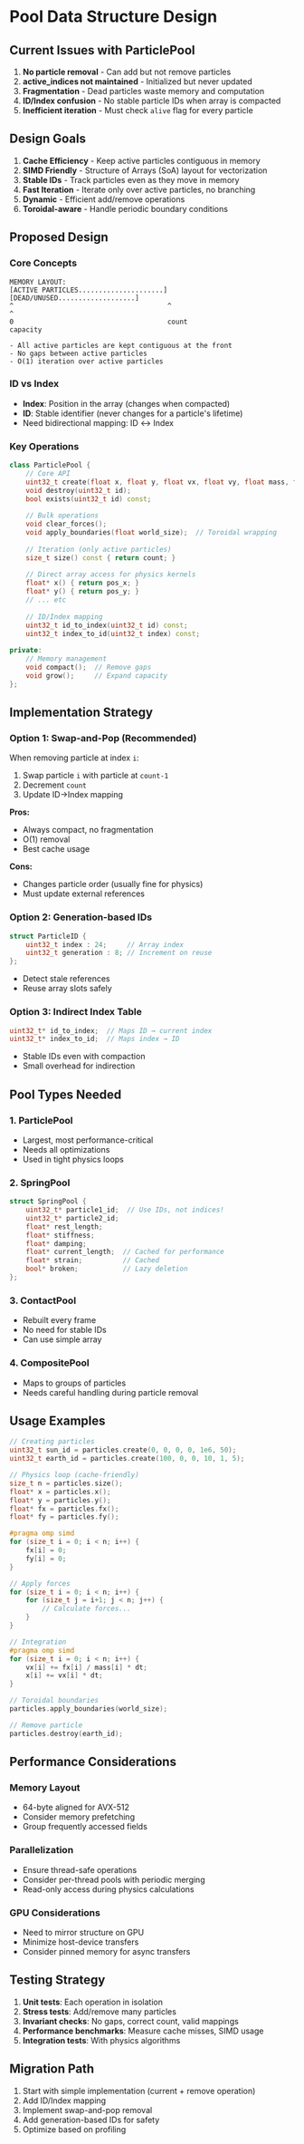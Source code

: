 # Pool Data Structure Design

## Current Issues with ParticlePool

1. **No particle removal** - Can add but not remove particles
2. **active_indices not maintained** - Initialized but never updated
3. **Fragmentation** - Dead particles waste memory and computation
4. **ID/Index confusion** - No stable particle IDs when array is compacted
5. **Inefficient iteration** - Must check `alive` flag for every particle

## Design Goals

1. **Cache Efficiency** - Keep active particles contiguous in memory
2. **SIMD Friendly** - Structure of Arrays (SoA) layout for vectorization
3. **Stable IDs** - Track particles even as they move in memory
4. **Fast Iteration** - Iterate only over active particles, no branching
5. **Dynamic** - Efficient add/remove operations
6. **Toroidal-aware** - Handle periodic boundary conditions

## Proposed Design

### Core Concepts

```
MEMORY LAYOUT:
[ACTIVE PARTICLES.....................][DEAD/UNUSED...................]
^                                      ^                               ^
0                                      count                           capacity

- All active particles are kept contiguous at the front
- No gaps between active particles
- O(1) iteration over active particles
```

### ID vs Index
- **Index**: Position in the array (changes when compacted)
- **ID**: Stable identifier (never changes for a particle's lifetime)
- Need bidirectional mapping: ID ↔ Index

### Key Operations

```cpp
class ParticlePool {
    // Core API
    uint32_t create(float x, float y, float vx, float vy, float mass, float radius);
    void destroy(uint32_t id);
    bool exists(uint32_t id) const;
    
    // Bulk operations
    void clear_forces();
    void apply_boundaries(float world_size);  // Toroidal wrapping
    
    // Iteration (only active particles)
    size_t size() const { return count; }
    
    // Direct array access for physics kernels
    float* x() { return pos_x; }
    float* y() { return pos_y; }
    // ... etc
    
    // ID/Index mapping
    uint32_t id_to_index(uint32_t id) const;
    uint32_t index_to_id(uint32_t index) const;
    
private:
    // Memory management
    void compact();  // Remove gaps
    void grow();     // Expand capacity
};
```

## Implementation Strategy

### Option 1: Swap-and-Pop (Recommended)
When removing particle at index `i`:
1. Swap particle `i` with particle at `count-1`
2. Decrement `count`
3. Update ID→Index mapping

**Pros:**
- Always compact, no fragmentation
- O(1) removal
- Best cache usage

**Cons:**
- Changes particle order (usually fine for physics)
- Must update external references

### Option 2: Generation-based IDs
```cpp
struct ParticleID {
    uint32_t index : 24;     // Array index
    uint32_t generation : 8; // Increment on reuse
};
```
- Detect stale references
- Reuse array slots safely

### Option 3: Indirect Index Table
```cpp
uint32_t* id_to_index;  // Maps ID → current index
uint32_t* index_to_id;  // Maps index → ID
```
- Stable IDs even with compaction
- Small overhead for indirection

## Pool Types Needed

### 1. ParticlePool
- Largest, most performance-critical
- Needs all optimizations
- Used in tight physics loops

### 2. SpringPool
```cpp
struct SpringPool {
    uint32_t* particle1_id;  // Use IDs, not indices!
    uint32_t* particle2_id;
    float* rest_length;
    float* stiffness;
    float* damping;
    float* current_length;  // Cached for performance
    float* strain;          // Cached
    bool* broken;           // Lazy deletion
};
```

### 3. ContactPool
- Rebuilt every frame
- No need for stable IDs
- Can use simple array

### 4. CompositePool
- Maps to groups of particles
- Needs careful handling during particle removal

## Usage Examples

```cpp
// Creating particles
uint32_t sun_id = particles.create(0, 0, 0, 0, 1e6, 50);
uint32_t earth_id = particles.create(100, 0, 0, 10, 1, 5);

// Physics loop (cache-friendly)
size_t n = particles.size();
float* x = particles.x();
float* y = particles.y();
float* fx = particles.fx();
float* fy = particles.fy();

#pragma omp simd
for (size_t i = 0; i < n; i++) {
    fx[i] = 0;
    fy[i] = 0;
}

// Apply forces
for (size_t i = 0; i < n; i++) {
    for (size_t j = i+1; j < n; j++) {
        // Calculate forces...
    }
}

// Integration
#pragma omp simd
for (size_t i = 0; i < n; i++) {
    vx[i] += fx[i] / mass[i] * dt;
    x[i] += vx[i] * dt;
}

// Toroidal boundaries
particles.apply_boundaries(world_size);

// Remove particle
particles.destroy(earth_id);
```

## Performance Considerations

### Memory Layout
- 64-byte aligned for AVX-512
- Consider memory prefetching
- Group frequently accessed fields

### Parallelization
- Ensure thread-safe operations
- Consider per-thread pools with periodic merging
- Read-only access during physics calculations

### GPU Considerations
- Need to mirror structure on GPU
- Minimize host-device transfers
- Consider pinned memory for async transfers

## Testing Strategy

1. **Unit tests**: Each operation in isolation
2. **Stress tests**: Add/remove many particles
3. **Invariant checks**: No gaps, correct count, valid mappings
4. **Performance benchmarks**: Measure cache misses, SIMD usage
5. **Integration tests**: With physics algorithms

## Migration Path

1. Start with simple implementation (current + remove operation)
2. Add ID/Index mapping
3. Implement swap-and-pop removal
4. Add generation-based IDs for safety
5. Optimize based on profiling